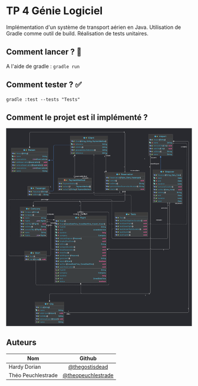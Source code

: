 

# TP 4 Génie Logiciel 

Implémentation d'un système de transport aérien en Java. Utilisation de Gradle comme outil de build. Réalisation de tests unitaires. 

## Comment lancer ? 🚀
A l'aide de gradle : 
``
gradle run 
``

## Comment tester ? ✅
``
gradle :test --tests "Tests"
``

## Comment le projet est il implémenté ? 
![](uml.png)

## Auteurs 

| Nom                |                           Github                           | 
|--------------------|:----------------------------------------------------------:|
| Hardy Dorian       |     [@thegostisdead](https://github.com/thegostisdead)     |
| Théo Peuchlestrade | [@theopeuchlestrade](https://github.com/theopeuchlestrade) |

